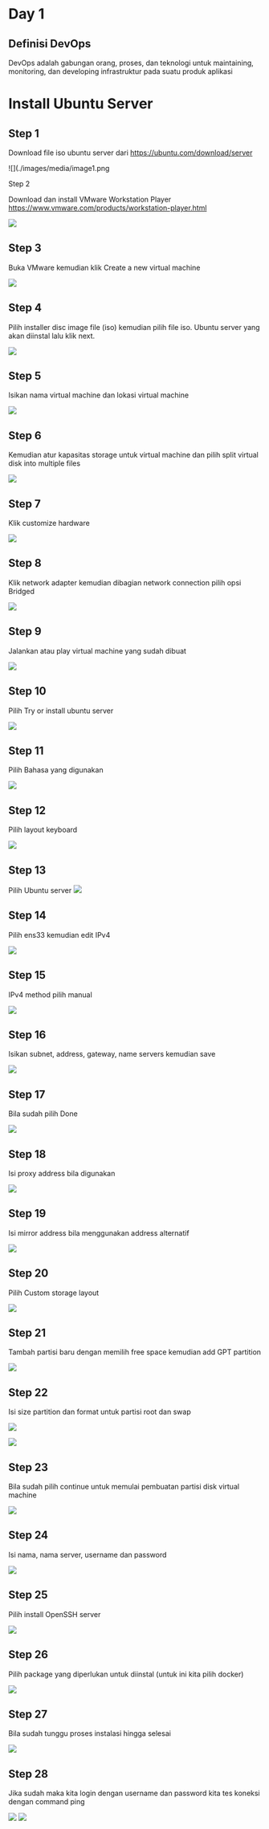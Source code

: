 # Day 1

## Definisi DevOps

DevOps adalah gabungan orang, proses, dan teknologi untuk maintaining,
monitoring, dan developing infrastruktur pada suatu produk aplikasi

# Install Ubuntu Server

## Step 1

Download file iso ubuntu server
dari <https://ubuntu.com/download/server>

![](./images/media/image1.png

Step 2

Download dan install VMware Workstation Player
https://www.vmware.com/products/workstation-player.html

![](./images/media/image2.png)

## Step 3

Buka VMware kemudian klik Create a new virtual machine

![](./images/media/image3.png)

## Step 4

Pilih installer disc image file (iso) kemudian pilih file iso. Ubuntu
server yang akan diinstal lalu klik next.

![](./images/media/image4.png)

## Step 5

Isikan nama virtual machine dan lokasi virtual machine

![](./images/media/image5.png)

## Step 6

Kemudian atur kapasitas storage untuk virtual machine dan pilih split
virtual disk into multiple files

![](./images/media/image6.png)

## Step 7

Klik customize hardware

![](./images/media/image7.png)

## Step 8

Klik network adapter kemudian dibagian network connection pilih opsi
Bridged

![](./images/media/image8.png)

## Step 9

Jalankan atau play virtual machine yang sudah dibuat

![](./images/media/image9.png)

## Step 10

Pilih Try or install ubuntu server

![](./images/media/image10.png)

## Step 11

Pilih Bahasa yang digunakan

![](./images/media/image11.png)

## Step 12

Pilih layout keyboard

![](./images/media/image12.png)

## Step 13

Pilih Ubuntu server
![](./images/media/image13.png)

## Step 14

Pilih ens33 kemudian edit IPv4

![](./images/media/image14.png)

## Step 15

IPv4 method pilih manual

![](./images/media/image15.png)

## Step 16

Isikan subnet, address, gateway, name servers kemudian save

![](./images/media/image16.png)

## Step 17

Bila sudah pilih Done

![](./images/media/image17.png)

## Step 18

Isi proxy address bila digunakan

![](./images/media/image18.png)

## Step 19

Isi mirror address bila menggunakan address alternatif

![](./images/media/image19.png)

## Step 20

Pilih Custom storage layout

![](./images/media/image20.png)

## Step 21

Tambah partisi baru dengan memilih free space kemudian add GPT partition

![](./images/media/image21.png)

## Step 22

Isi size partition dan format untuk partisi root dan swap

![](./images/media/image22.png)

![](./images/media/image23.png)

## Step 23

Bila sudah pilih continue untuk memulai pembuatan partisi disk virtual
machine

![](./images/media/image24.png)

## Step 24

Isi nama, nama server, username dan password

![](./images/media/image25.png)

## Step 25

Pilih install OpenSSH server

![](./images/media/image26.png)

## Step 26

Pilih package yang diperlukan untuk diinstal (untuk ini kita pilih
docker)

![](./images/media/image27.png)

## Step 27

Bila sudah tunggu proses instalasi hingga selesai

![](./images/media/image28.png)

## Step 28

Jika sudah maka kita login dengan username dan password kita tes koneksi
dengan command ping

![](./images/media/image29.png)
![](./images/media/image30.png)
